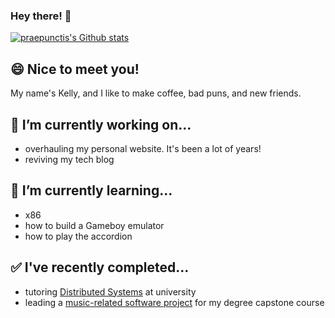### Hey there! 👋

[![praepunctis's Github stats](https://github-readme-stats.vercel.app/api?username=praepunctis&count_private=true&show_icons=true&theme=tokyonight&hide_title=true)](https://github.com/anuraghazra/github-readme-stats)

## 😄 Nice to meet you!
My name's Kelly, and I like to make coffee, bad puns, and new friends.

## 🔭 I’m currently working on...
- overhauling my personal website. It's been a lot of years!
- reviving my tech blog 

## 🌱 I’m currently learning...
- x86
- how to build a Gameboy emulator  
- how to play the accordion 

## ✅ I've recently completed...
- tutoring [Distributed Systems](http://decomposition.al/CSE138-2021-09/course-overview.html#tutors) at university
- leading a [music-related software project](https://github.com/Spotify-Open-Recommendation-Engine/spotify-open-recommendation-engine) for my degree capstone course

<!--
**praepunctis/praepunctis** is a ✨ _special_ ✨ repository because its `README.md` (this file) appears on your GitHub profile.

Here are some ideas to get you started:

- 🔭 I’m currently working on ...
- 🌱 I’m currently learning ...
- 👯 I’m looking to collaborate on ...
- 🤔 I’m looking for help with ...
- 💬 Ask me about ...
- 📫 How to reach me: ...
- 😄 Pronouns: ...
- ⚡ Fun fact: ...
-->
